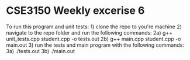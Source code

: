 # CSE3150 Weekly excerise 6

To run this program and unit tests:
    1) clone the repo to you're machine
    2) navigate to the repo folder and run the following commands:
        2a) g++ unit_tests.cpp student.cpp -o tests.out
        2b) g++ main.cpp student.cpp -o main.out
    3) run the tests and main program with the following commands:
        3a) ./tests.out
        3b) ./main.out